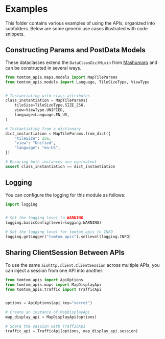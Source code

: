 # Examples

This folder contains various examples of using the APIs, organized into subfolders. Below are some generic use cases illustrated with code snippets.

## Constructing Params and PostData Models

These dataclasses extend the `DataClassDictMixin` from [Mashumaro](https://github.com/Fatal1ty/mashumaro) and can be constructed in several ways.

```python
from tomtom_apis.maps.models import MapTileParams
from tomtom_apis.models import Language, TileSizeType, ViewType


# Instantiating with class attributes
class_instantiation = MapTileParams(
    tileSize=TileSizeType.SIZE_256,
    view=ViewType.UNIFIED,
    language=Language.EN_US,
)

# Instantiating from a dictionary
dict_instantiation = MapTileParams.from_dict({
    "tileSize": 256,
    "view": "Unified",
    "language": "en-US",
})

# Ensuring both instances are equivalent
assert class_instantiation == dict_instantiation
```

## Logging

You can configure the logging for this module as follows:

```python
import logging


# Set the logging level to WARNING
logging.basicConfig(level=logging.WARNING)

# Set the logging level for tomtom_apis to INFO
logging.getLogger("tomtom_apis").setLevel(logging.INFO)
```

## Sharing ClientSession Between APIs

To use the same `aiohttp.client.ClientSession` across multiple APIs, you can inject a session from one API into another:

```python
from tomtom_apis import ApiOptions
from tomtom_apis.maps import MapDisplayApi
from tomtom_apis.traffic import TrafficApi


options = ApiOptions(api_key="secret")

# Create an instance of MapDisplayApi
map_display_api = MapDisplayApi(options)

# Share the session with TrafficApi
traffic_api = TrafficApi(options, map_display_api.session)
```

